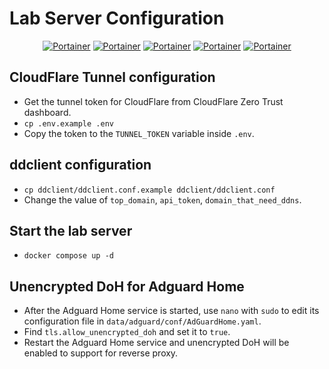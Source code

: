 # Lab Server Configuration

<div align="center">

  [![Portainer](https://uptime.kurokeita.dev/api/badge/3/status)](https://status.kurokeita.dev/) [![Portainer](https://uptime.kurokeita.dev/api/badge/3/uptime)](https://status.kurokeita.dev/) [![Portainer](https://uptime.kurokeita.dev/api/badge/3/cert-exp)](https://status.kurokeita.dev/) [![Portainer](https://uptime.kurokeita.dev/api/badge/3/ping)](https://status.kurokeita.dev/) [![Portainer](https://uptime.kurokeita.dev/api/badge/3/avg-response)](https://status.kurokeita.dev/)

</div>

## CloudFlare Tunnel configuration

* Get the tunnel token for CloudFlare from CloudFlare Zero Trust dashboard.
* `cp .env.example .env`
* Copy the token to the `TUNNEL_TOKEN` variable inside `.env`.

## ddclient configuration

* `cp ddclient/ddclient.conf.example ddclient/ddclient.conf`
* Change the value of `top_domain`, `api_token`, `domain_that_need_ddns`.

## Start the lab server

* `docker compose up -d`

## Unencrypted DoH for Adguard Home

* After the Adguard Home service is started, use `nano` with `sudo` to edit its configuration file in `data/adguard/conf/AdGuardHome.yaml`.
* Find `tls.allow_unencrypted_doh` and set it to `true`.
* Restart the Adguard Home service and unencrypted DoH will be enabled to support for reverse proxy.

